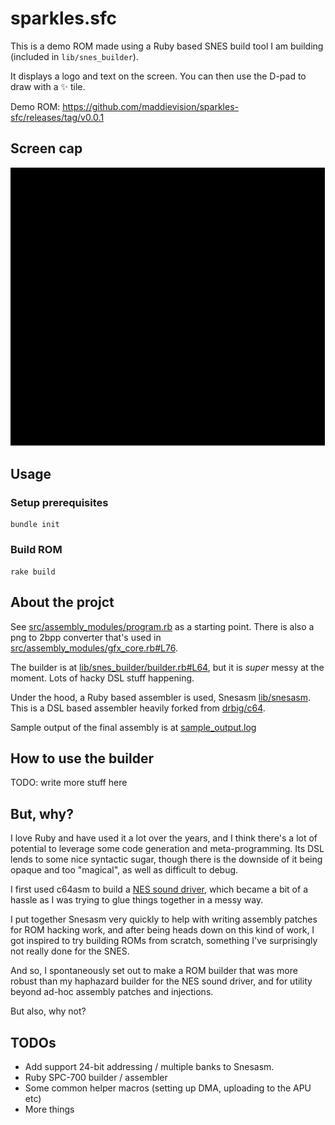 # sparkles.sfc

This is a demo ROM made using a Ruby based SNES build tool I am building (included in `lib/snes_builder`).

It displays a logo and text on the screen. You can then use the D-pad to draw with a ✨ tile.

Demo ROM: https://github.com/maddievision/sparkles-sfc/releases/tag/v0.0.1

## Screen cap

![GIF of sparkles.sfc emulation](https://github.com/maddievision/sparkles-sfc/blob/main/sparkles.gif?raw=true)

## Usage

### Setup prerequisites

```
bundle init
```

### Build ROM

```
rake build
```

## About the projct

See [src/assembly_modules/program.rb](https://github.com/maddievision/sparkles-sfc/blob/main/src/assembly_modules/program.rb) as a starting point. There is also a png to 2bpp converter that's used in [src/assembly_modules/gfx_core.rb#L76](https://github.com/maddievision/sparkles-sfc/blob/main/src/assembly_modules/gfx_core.rb#L76).

The builder is at [lib/snes_builder/builder.rb#L64](https://github.com/maddievision/sparkles-sfc/blob/main/lib/snes_builder/builder.rb#L64), but it is _super_ messy at the moment. Lots of hacky DSL stuff happening.

Under the hood, a Ruby based assembler is used, Snesasm [lib/snesasm](https://github.com/maddievision/sparkles-sfc/blob/main/lib/snesasm). This is a DSL based assembler heavily forked from [drbig/c64](https://github.com/drbig/c64asm).

Sample output of the final assembly is at [sample_output.log](https://github.com/maddievision/sparkles-sfc/blob/main/sample_output.log)

## How to use the builder

TODO: write more stuff here


## But, why?

I love Ruby and have used it a lot over the years, and I think there's a lot of potential to leverage some code generation and meta-programming. Its DSL lends to some nice syntactic sugar, though there is the downside of it being opaque and too "magical", as well as difficult to debug.

I first used c64asm to build a [NES sound driver](https://github.com/maddievision/mushroom), which became a bit of a hassle as I was trying to glue things together in a messy way.

I put together Snesasm very quickly to help with writing assembly patches for ROM hacking work, and after being heads down on this kind of work, I got inspired to try building ROMs from scratch, something I've surprisingly not really done for the SNES.

And so, I spontaneously set out to make a ROM builder that was more robust than my haphazard builder for the NES sound driver, and for utility beyond ad-hoc assembly patches and injections.

But also, why not?

## TODOs

* Add support 24-bit addressing / multiple banks to Snesasm.
* Ruby SPC-700 builder / assembler
* Some common helper macros (setting up DMA, uploading to the APU etc)
* More things
